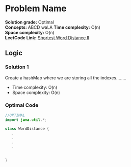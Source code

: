 # Problem Name

**Solution grade:** Optimal  
**Concepts:** ABCD waLA
**Time complexity:** O(n)  
**Space complexity:** O(n)  
**LeetCode Link:** [Shortest Word Distance II](https://leetcode.com/problems/KADASBDVBDSVBKJDS)

## Logic




### Solution 1

Create a hashMap where we are storing all the indexes........

- Time complexity: O(n)
- Space complexity: O(n)


### Optimal Code

```java
//OPTIMAL
import java.util.*;

class WordDistance {
   .
   .
   .
   .

 
}

